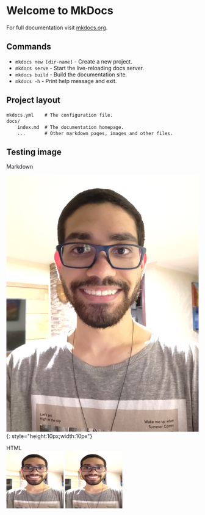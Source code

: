 # Welcome to MkDocs

For full documentation visit [mkdocs.org](https://www.mkdocs.org).

## Commands

* `mkdocs new [dir-name]` - Create a new project.
* `mkdocs serve` - Start the live-reloading docs server.
* `mkdocs build` - Build the documentation site.
* `mkdocs -h` - Print help message and exit.

## Project layout

    mkdocs.yml    # The configuration file.
    docs/
        index.md  # The documentation homepage.
        ...       # Other markdown pages, images and other files.

## Testing image
Markdown
<!-- Para funcionar precisa da extensão markdown 
markdown_extensions:
  - attr_list
-->
![Foto do git](./assets/git_profile.jpg){: style="height:10px;width:10px"} 

HTML  
<img src="./assets/git_profile.jpg" width="150px" height="150px">
<img src="./assets/git_profile.jpg" width="150px" height="150px">